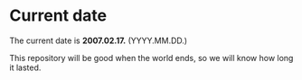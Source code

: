 # Current date

The current date is **2007.02.17.** (YYYY.MM.DD.)

This repository will be good when the world ends, so we will know how long it lasted.